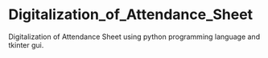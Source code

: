 # Digitalization_of_Attendance_Sheet
Digitalization of Attendance Sheet using python programming language and tkinter gui.
